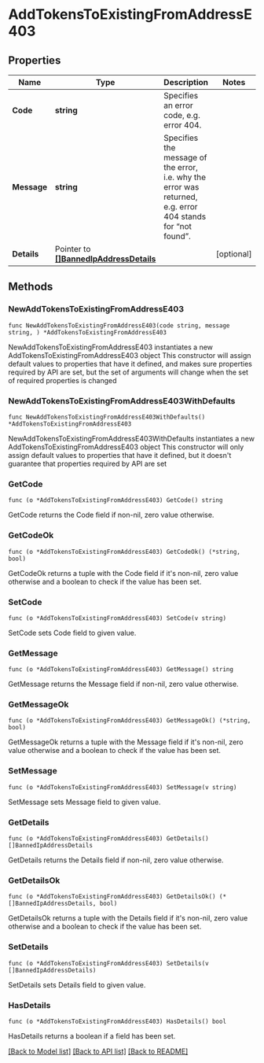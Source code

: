 # AddTokensToExistingFromAddressE403

## Properties

Name | Type | Description | Notes
------------ | ------------- | ------------- | -------------
**Code** | **string** | Specifies an error code, e.g. error 404. | 
**Message** | **string** | Specifies the message of the error, i.e. why the error was returned, e.g. error 404 stands for “not found”. | 
**Details** | Pointer to [**[]BannedIpAddressDetails**](BannedIpAddressDetails.md) |  | [optional] 

## Methods

### NewAddTokensToExistingFromAddressE403

`func NewAddTokensToExistingFromAddressE403(code string, message string, ) *AddTokensToExistingFromAddressE403`

NewAddTokensToExistingFromAddressE403 instantiates a new AddTokensToExistingFromAddressE403 object
This constructor will assign default values to properties that have it defined,
and makes sure properties required by API are set, but the set of arguments
will change when the set of required properties is changed

### NewAddTokensToExistingFromAddressE403WithDefaults

`func NewAddTokensToExistingFromAddressE403WithDefaults() *AddTokensToExistingFromAddressE403`

NewAddTokensToExistingFromAddressE403WithDefaults instantiates a new AddTokensToExistingFromAddressE403 object
This constructor will only assign default values to properties that have it defined,
but it doesn't guarantee that properties required by API are set

### GetCode

`func (o *AddTokensToExistingFromAddressE403) GetCode() string`

GetCode returns the Code field if non-nil, zero value otherwise.

### GetCodeOk

`func (o *AddTokensToExistingFromAddressE403) GetCodeOk() (*string, bool)`

GetCodeOk returns a tuple with the Code field if it's non-nil, zero value otherwise
and a boolean to check if the value has been set.

### SetCode

`func (o *AddTokensToExistingFromAddressE403) SetCode(v string)`

SetCode sets Code field to given value.


### GetMessage

`func (o *AddTokensToExistingFromAddressE403) GetMessage() string`

GetMessage returns the Message field if non-nil, zero value otherwise.

### GetMessageOk

`func (o *AddTokensToExistingFromAddressE403) GetMessageOk() (*string, bool)`

GetMessageOk returns a tuple with the Message field if it's non-nil, zero value otherwise
and a boolean to check if the value has been set.

### SetMessage

`func (o *AddTokensToExistingFromAddressE403) SetMessage(v string)`

SetMessage sets Message field to given value.


### GetDetails

`func (o *AddTokensToExistingFromAddressE403) GetDetails() []BannedIpAddressDetails`

GetDetails returns the Details field if non-nil, zero value otherwise.

### GetDetailsOk

`func (o *AddTokensToExistingFromAddressE403) GetDetailsOk() (*[]BannedIpAddressDetails, bool)`

GetDetailsOk returns a tuple with the Details field if it's non-nil, zero value otherwise
and a boolean to check if the value has been set.

### SetDetails

`func (o *AddTokensToExistingFromAddressE403) SetDetails(v []BannedIpAddressDetails)`

SetDetails sets Details field to given value.

### HasDetails

`func (o *AddTokensToExistingFromAddressE403) HasDetails() bool`

HasDetails returns a boolean if a field has been set.


[[Back to Model list]](../README.md#documentation-for-models) [[Back to API list]](../README.md#documentation-for-api-endpoints) [[Back to README]](../README.md)


